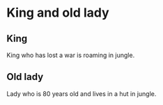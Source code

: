 # King and old lady
## King
King who has lost a war is roaming in jungle.
## Old lady
Lady who is 80 years old and lives in a hut in jungle.